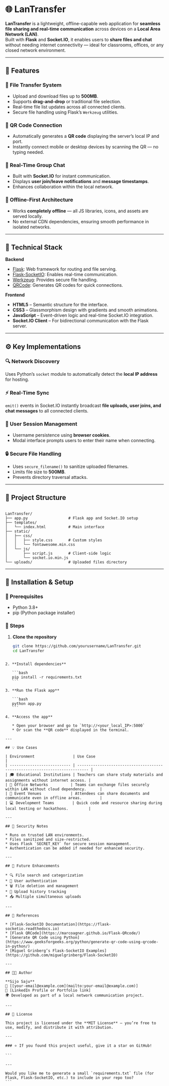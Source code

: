 # 🌐 LanTransfer

**LanTransfer** is a lightweight, offline-capable web application for **seamless file sharing and real-time communication** across devices on a **Local Area Network (LAN)**.  
Built with **Flask** and **Socket.IO**, it enables users to **share files and chat** without needing internet connectivity — ideal for classrooms, offices, or any closed network environment.

---

## 🚀 Features

### 📂 File Transfer System
- Upload and download files up to **500MB**.
- Supports **drag-and-drop** or traditional file selection.
- Real-time file list updates across all connected clients.
- Secure file handling using Flask’s `Werkzeug` utilities.

### 📱 QR Code Connection
- Automatically generates a **QR code** displaying the server’s local IP and port.
- Instantly connect mobile or desktop devices by scanning the QR — no typing needed.

### 💬 Real-Time Group Chat
- Built with **Socket.IO** for instant communication.
- Displays **user join/leave notifications** and **message timestamps**.
- Enhances collaboration within the local network.

### 📴 Offline-First Architecture
- Works **completely offline** — all JS libraries, icons, and assets are served locally.
- No external CDN dependencies, ensuring smooth performance in isolated networks.

---

## 🧠 Technical Stack

**Backend**
- [Flask](https://flask.palletsprojects.com): Web framework for routing and file serving.  
- [Flask-SocketIO](https://flask-socketio.readthedocs.io): Enables real-time communication.  
- [Werkzeug](https://werkzeug.palletsprojects.com): Provides secure file handling.  
- [QRCode](https://marcoagner.github.io/Flask-QRcode/): Generates QR codes for quick connections.  

**Frontend**
- **HTML5** – Semantic structure for the interface.  
- **CSS3** – Glassmorphism design with gradients and smooth animations.  
- **JavaScript** – Event-driven logic and real-time Socket.IO integration.  
- **Socket.IO Client** – For bidirectional communication with the Flask server.  

---

## ⚙️ Key Implementations

### 🔍 Network Discovery
Uses Python’s `socket` module to automatically detect the **local IP address** for hosting.

### ⚡ Real-Time Sync
`emit()` events in Socket.IO instantly broadcast **file uploads, user joins, and chat messages** to all connected clients.

### 👤 User Session Management
- Username persistence using **browser cookies**.  
- Modal interface prompts users to enter their name when connecting.

### 🔒 Secure File Handling
- Uses `secure_filename()` to sanitize uploaded filenames.  
- Limits file size to **500MB**.  
- Prevents directory traversal attacks.

---

## 📁 Project Structure

```

LanTransfer/
├── app.py                  # Flask app and Socket.IO setup
├── templates/
│   └── index.html          # Main interface
├── static/
│   ├── css/
│   │   ├── style.css       # Custom styles
│   │   └── fontawesome.min.css
│   └── js/
│       ├── script.js       # Client-side logic
│       └── socket.io.min.js
└── uploads/                # Uploaded files directory

````

---

## 🧰 Installation & Setup

### 🔹 Prerequisites
- Python 3.8+
- pip (Python package installer)

### 🔹 Steps

1. **Clone the repository**
   ```bash
   git clone https://github.com/yourusername/LanTransfer.git
   cd LanTransfer
````

2. **Install dependencies**

   ```bash
   pip install -r requirements.txt
   ```

3. **Run the Flask app**

   ```bash
   python app.py
   ```

4. **Access the app**

   * Open your browser and go to `http://<your_local_IP>:5000`
   * Or scan the **QR code** displayed in the terminal.

---

## 💡 Use Cases

| Environment                 | Use Case                                                                    |
| --------------------------- | --------------------------------------------------------------------------- |
| 🎓 Educational Institutions | Teachers can share study materials and assignments without internet access. |
| 🏢 Office Networks          | Teams can exchange files securely within LAN without cloud dependency.      |
| 🎪 Event Venues             | Attendees can share documents and communicate even in offline areas.        |
| 💻 Development Teams        | Quick code and resource sharing during local testing or hackathons.         |

---

## 🔐 Security Notes

* Runs on trusted LAN environments.
* Files sanitized and size-restricted.
* Uses Flask `SECRET_KEY` for secure session management.
* Authentication can be added if needed for enhanced security.

---

## 🧩 Future Enhancements

* 🔍 File search and categorization
* 🔐 User authentication
* 🗑️ File deletion and management
* 📜 Upload history tracking
* 📤 Multiple simultaneous uploads

---

## 🧾 References

* [Flask-SocketIO Documentation](https://flask-socketio.readthedocs.io)
* [Flask QRCode](https://marcoagner.github.io/Flask-QRcode/)
* [Generate QR Code using Python](https://www.geeksforgeeks.org/python/generate-qr-code-using-qrcode-in-python/)
* [Miguel Grinberg’s Flask-SocketIO Examples](https://github.com/miguelgrinberg/Flask-SocketIO)

---

## 👨‍💻 Author

**Sijo Saju**
📧 [[your-email@example.com](mailto:your-email@example.com)]
💼 [LinkedIn Profile or Portfolio link]
🌍 Developed as part of a local network communication project.

---

## 📜 License

This project is licensed under the **MIT License** – you’re free to use, modify, and distribute it with attribution.

---

### ⭐ If you found this project useful, give it a star on GitHub!

```

---

Would you like me to generate a small `requirements.txt` file (for Flask, Flask-SocketIO, etc.) to include in your repo too?
```
